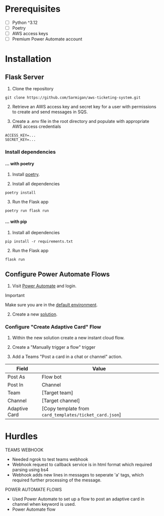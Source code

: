 # Prerequisites
- [ ] Python ^3.12
- [ ] Poetry
- [ ] AWS access keys
- [ ] Premium Power Automate account

# Installation

## Flask Server
1. Clone the repository
```
git clone https://github.com/Sarmigan/aws-ticketing-system.git
```

2. Retrieve an AWS access key and secret key for a user with permissions to create and send messages in SQS.

3. Create a .env file in the root directory and populate with appropriate AWS access credentials
```
ACCESS_KEY=...
SECRET_KEY=...
```

### Install dependencies
#### ... with poetry
1. Install [poetry](https://python-poetry.org/docs/).

2. Install all dependencies
```
poetry install
```

3. Run the Flask app
```
poetry run flask run
```

#### ... with pip
1. Install all dependencies
```
pip install -r requirements.txt
```

2. Run the Flask app
```
flask run
```

## Configure Power Automate Flows

1. Visit [Power Automate](https://make.powerautomate.com/) and login.

> [!IMPORTANT]
> Make sure you are in the [default environment](https://learn.microsoft.com/en-us/power-platform/admin/environments-overview#the-default-environment).

2. Create a new [solution](https://learn.microsoft.com/en-us/power-automate/overview-solution-flows).

### Configure "Create Adaptive Card" Flow

1. Within the new solution create a new instant cloud flow.

2. Create a "Manually trigger a flow" trigger

3. Add a Teams "Post a card in a chat or channel" action.

| Field | Value |
| --- | --- |
| Post As | Flow bot |
| Post In | Channel |
| Team |  [Target team] |
| Channel |  [Target channel] |
| Adaptive Card | [Copy template from `card_templates/ticket_card.json`] |

# Hurdles

TEAMS WEBHOOK
- Needed ngrok to test teams webhook
- Webhook request to callback service is in html format which required parsing using bs4
- Webhook adds new lines in messages to seperate 'a' tags, which required further processing of the message.

POWER AUTOMATE FLOWS
- Used Power Automate to set up a flow to post an adaptive card in channel when keyword is used.
- Power Automate flow